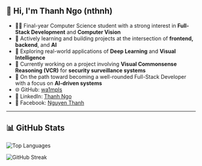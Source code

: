 ## 👋 Hi, I'm Thanh Ngo (nthnh)

- 🧑‍💻 Final-year Computer Science student with a strong interest in **Full-Stack Development** and **Computer Vision**
- 🌱 Actively learning and building projects at the intersection of **frontend, backend**, and **AI**
- 👀 Exploring real-world applications of **Deep Learning** and **Visual Intelligence**
- 🔐 Currently working on a project involving **Visual Commonsense Reasoning (VCR)** for **security surveillance systems**
- 🚀 On the path toward becoming a well-rounded Full-Stack Developer with a focus on **AI-driven systems**
- 🌐 GitHub: [wa1mpls](https://github.com/wa1mpls)  
- 💼 LinkedIn: [Thanh Ngo](https://www.linkedin.com/in/thanh-n-75761a2ba/)  
- 📘 Facebook: [Nguyen Thanh](https://www.facebook.com/nguyen.thanh.802987)

---

## 📊 GitHub Stats

![Top Languages](https://github-readme-stats.vercel.app/api/top-langs/?username=wa1mpls&layout=compact&langs_count=6&theme=radical)

![GitHub Streak](https://streak-stats.demolab.com?user=wa1mpls&theme=radical)
